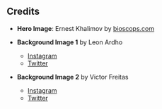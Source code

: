 ## Credits

- **Hero Image**: Ernest Khalimov by [bioscops.com](https://bioscops.com/ernest-khalimov-height/)

- **Background Image 1** by Leon Ardho

  - [Instagram](https://instagram.com/leonardhous)
  - [Twitter](https://twitter.com/leonardhomd)

- **Background Image 2** by Victor Freitas
  - [Instagram](https://instagram.com/victorpfreitas)
  - [Twitter](https://twitter.com/victorpfreitas)

